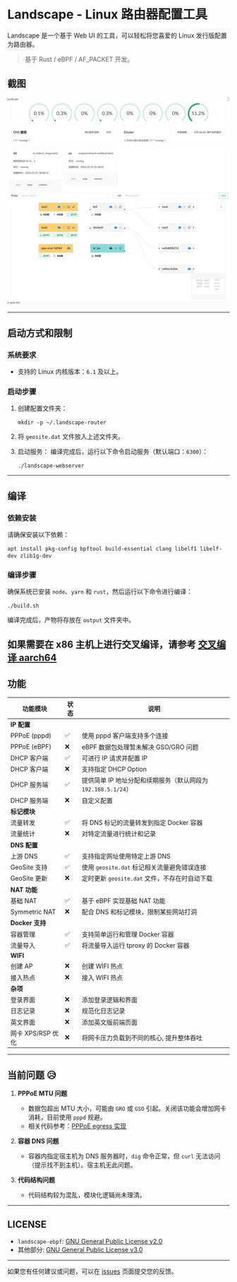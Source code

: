 # Landscape - Linux 路由器配置工具

Landscape 是一个基于 Web UI 的工具，可以轻松将您喜爱的 Linux 发行版配置为路由器。

> 基于 Rust / eBPF / AF_PACKET 开发。

## 截图
![](docs/images/1.png)

---

## 启动方式和限制

### 系统要求
- 支持的 Linux 内核版本：`6.1` 及以上。

### 启动步骤
1. 创建配置文件夹：
   ```shell
   mkdir -p ~/.landscape-router
   ```
2. 将 `geosite.dat` 文件放入上述文件夹。

3. 启动服务：
   编译完成后，运行以下命令启动服务（默认端口：`6300`）：
   ```shell
   ./landscape-webserver
   ```

---

## 编译

### 依赖安装
请确保安装以下依赖：
```shell
apt install pkg-config bpftool build-essential clang libelf1 libelf-dev zlib1g-dev
```

### 编译步骤
确保系统已安装 `node`、`yarn` 和 `rust`，然后运行以下命令进行编译：
```shell
./build.sh
```

编译完成后，产物将存放在 `output` 文件夹中。

 如果需要在 x86 主机上进行交叉编译，请参考 [交叉编译 aarch64](./docs/CROSS_COMPILATION.zh.md)
---

## 功能

| 功能模块       | 状态 | 说明 |
|----------------|-------|------|
| **IP 配置**    |       |      |
| PPPoE (pppd)         | ✅    | 使用 pppd 客户端支持多个连接 |
| PPPoE (eBPF)         | ❌    | eBPF 数据包处理暂未解决 GSO/GRO 问题 |
| DHCP 客户端    | ✅    | 可进行 IP 请求并配置 IP |
| DHCP 客户端    | ❌    | 支持指定 DHCP Option |
| DHCP 服务端    | ✅    | 提供简单 IP 地址分配和续期服务（默认网段为 `192.168.5.1/24`） |
| DHCP 服务端    | ❌    | 自定义配置 |
| **标记模块**   |       |      |
| 流量转发       | ✅    | 将 DNS 标记的流量转发到指定 Docker 容器 |
| 流量统计       | ❌    | 对特定流量进行统计和记录 |
| **DNS 配置**   |       |      |
| 上游 DNS       | ✅    | 支持指定网址使用特定上游 DNS |
| GeoSite 支持   | ✅    | 使用 `geosite.dat` 标记相关流量避免错误连接 |
| GeoSite 更新   | ❌    | 定时更新 `geosite.dat` 文件，不存在时自动下载 |
| **NAT 功能**   |       |      |
| 基础 NAT       | ✅    | 基于 eBPF 实现基础 NAT 功能 |
| Symmetric NAT | ❌    | 配合 DNS 和标记模块，限制某些网站打洞 |
| **Docker 支持**|       |      |
| 容器管理       | ✅    | 支持简单运行和管理 Docker 容器 |
| 流量导入       | ✅    | 将流量导入运行 tproxy 的 Docker 容器 |
| **WIFI**       |       |      |
| 创建 AP    |    ❌   |   创建 WIFI 热点   |
| 接入热点    |    ❌   |   接入 WIFI 热点   |
| **杂项**       |       |      |
| 登录界面       | ❌    | 添加登录逻辑和界面 |
| 日志记录       | ❌    | 规范化日志记录 |
| 英文界面       | ❌    | 添加英文版前端页面 |
| 网卡 XPS/RSP 优化 | ❌ | 将网卡压力负载到不同的核心, 提升整体吞吐 |

---

## 当前问题 😥

1. **PPPoE MTU 问题**
   - 数据包超出 MTU 大小，可能由 `GRO` 或 `GSO` 引起。关闭该功能会增加网卡消耗，目前使用 `pppd` 规避。
   - 相关代码参考：[PPPoE egress 实现](https://github.com/ThisSeanZhang/landscape/blob/424b842c29c469e4ad14503ee2bf9190ee24fd11/landscape/landscape-ebpf/src/bpf/pppoe.bpf.c#L68-L74)

2. **容器 DNS 问题**
   - 容器内指定宿主机为 DNS 服务器时，`dig` 命令正常，但 `curl` 无法访问（提示找不到主机）。宿主机无此问题。

3. **代码结构问题**
   - 代码结构较为混乱，模块化逻辑尚未理清。

---

## LICENSE

- `landscape-ebpf`: [GNU General Public License v2.0](https://www.gnu.org/licenses/old-licenses/gpl-2.0.html)
- 其他部分: [GNU General Public License v3.0](https://www.gnu.org/licenses/gpl-3.0.html)

---

如果您有任何建议或问题，可以在 [issues](./issues/new) 页面提交您的反馈。

